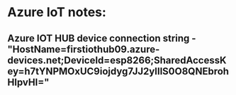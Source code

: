 

# Azure IoT notes: 
  ## Azure IOT HUB device connection string - "HostName=firstiothub09.azure-devices.net;DeviceId=esp8266;SharedAccessKey=h7tYNPMOxUC9iojdyg7JJ2yIIlS0O8QNEbrohHlpvHI="
